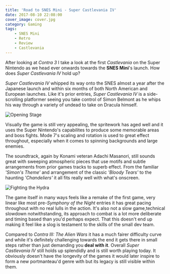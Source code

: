 ```yaml
---
title: 'Road to SNES Mini - Super Castlevania IV'
date: 2017-08-10 22:08:00
cover_image: cover.jpg
category: Gaming
tags:
    - SNES Mini
    - Retro
    - Review
    - Castlevania
---
```


After looking at *Contra 3* I take a look at the first *Castlevania* on the Super Nintendo as we head ever onwards towards the **SNES Mini**'s launch. How does *Super Castlevania IV* hold up?

<!-- more -->

*Super Castlevania IV* whipped its way onto the SNES almost a year after the Japanese launch and within six months of both North American and European launches. Like it's prior entries, *Super Castlevania IV* is a side-scrolling platformer seeing you take control of Simon Belmont as he whips his way through a variety of undead to take on Dracula himself.

![Opening Stage](Castlevania1.jpg)

Visually the game is still very appealing, the spritework has aged well and it uses the Super Nintendo's capabilites to produce some memorable areas and boss fights. Mode 7's scaling and rotation is used to great effect throughout, especially when it comes to spinning backgrounds and large enemies.

The soundtrack, again by Konami veteran Adachi Masanori, still sounds great with sweeping atmospheric pieces that use motifs and subtle arrangements from prior games tracks to superb effect. From the familiar *'Simon's Theme'* and arrangement of the classic *'Bloody Tears'* to the haunting *'Chandeliers'* it all fits really well with what's onscreen.

![Fighting the Hydra](Castlevania2.jpg)

The game itself in many ways feels like a remake of the first game, very linear like most pre-*Symphony of the Night* entries it has great pacing throughout with no real lulls in the action. It's also not a slow game,technical slowdown notwithstanding, its approach to combat is a lot more deliberate and timing based than you'd perhaps expect. That this doesn't end up making it feel like a slog is testament to the skills of the small dev team.

Compared to *Contra III: The Alien Wars* it has a much fairer difficulty curve and while it's definitely challenging towards the end it gets there in small steps rather than just demanding you **deal with it**. Overall *Super Castlevania IV* still holds up splendidly and is still worth playing today. It obviously doesn't have the longevity of the games it would later inspire to form a new portmanteau'd genre with but its legacy is still visible within them.

